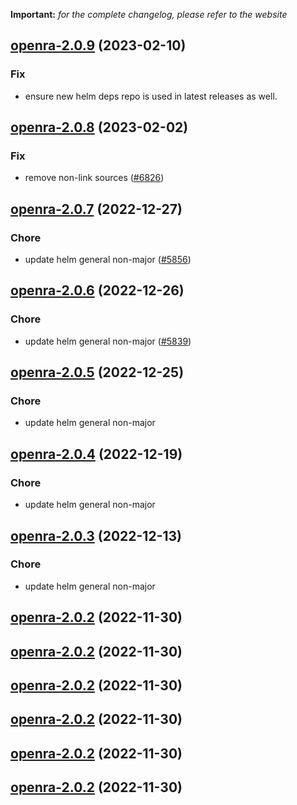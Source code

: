 **Important:**
*for the complete changelog, please refer to the website*




## [openra-2.0.9](https://github.com/succelle/charts/compare/openra-2.0.8...openra-2.0.9) (2023-02-10)

### Fix

- ensure new helm deps repo is used in latest releases as well.
  
  


## [openra-2.0.8](https://github.com/succelle/charts/compare/openra-2.0.7...openra-2.0.8) (2023-02-02)

### Fix

- remove non-link sources ([#6826](https://github.com/succelle/charts/issues/6826))
  
  


## [openra-2.0.7](https://github.com/succelle/charts/compare/openra-2.0.6...openra-2.0.7) (2022-12-27)

### Chore

- update helm general non-major ([#5856](https://github.com/succelle/charts/issues/5856))
  
  


## [openra-2.0.6](https://github.com/succelle/charts/compare/openra-2.0.5...openra-2.0.6) (2022-12-26)

### Chore

- update helm general non-major ([#5839](https://github.com/succelle/charts/issues/5839))
  
  


## [openra-2.0.5](https://github.com/succelle/charts/compare/openra-2.0.4...openra-2.0.5) (2022-12-25)

### Chore

- update helm general non-major
  
  


## [openra-2.0.4](https://github.com/succelle/charts/compare/openra-2.0.3...openra-2.0.4) (2022-12-19)

### Chore

- update helm general non-major
  
  


## [openra-2.0.3](https://github.com/succelle/charts/compare/openra-2.0.2...openra-2.0.3) (2022-12-13)

### Chore

- update helm general non-major
  
  


## [openra-2.0.2](https://github.com/succelle/charts/compare/openra-2.0.1...openra-2.0.2) (2022-11-30)




## [openra-2.0.2](https://github.com/succelle/charts/compare/openra-2.0.1...openra-2.0.2) (2022-11-30)




## [openra-2.0.2](https://github.com/succelle/charts/compare/openra-2.0.1...openra-2.0.2) (2022-11-30)




## [openra-2.0.2](https://github.com/succelle/charts/compare/openra-2.0.1...openra-2.0.2) (2022-11-30)




## [openra-2.0.2](https://github.com/succelle/charts/compare/openra-2.0.1...openra-2.0.2) (2022-11-30)




## [openra-2.0.2](https://github.com/succelle/charts/compare/openra-2.0.1...openra-2.0.2) (2022-11-30)




